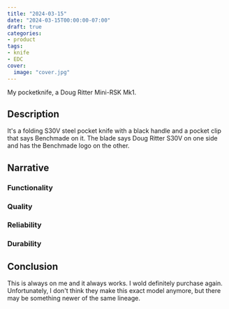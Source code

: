 ```yaml
---
title: "2024-03-15"
date: "2024-03-15T00:00:00-07:00"
draft: true
categories:
- product
tags:
- knife
- EDC
cover:
  image: "cover.jpg"
---
```

My pocketknife, a Doug Ritter Mini-RSK Mk1.
<!--more-->
## Description

It's a folding S30V steel pocket knife with a black handle and a pocket clip that says Benchmade on it. The blade says Doug Ritter S30V on one side and has the Benchmade logo on the other.

## Narrative

### Functionality

### Quality

### Reliability

### Durability

## Conclusion

This is always on me and it always works. I wold definitely purchase again. Unfortunately, I don't think they make this exact model anymore, but there may be something newer of the same lineage.